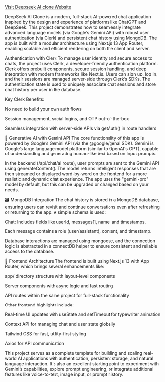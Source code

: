 [Visit Deepseek AI clone Website](https://deep-seek-ai-clone-black.vercel.app/)

DeepSeek AI Clone is a modern, full-stack AI-powered chat application inspired by the design and experience of platforms like ChatGPT and DeepSeek. This project demonstrates how to seamlessly integrate advanced language models (via Google’s Gemini API) with robust user authentication (via Clerk) and persistent chat history using MongoDB. The app is built with a modular architecture using Next.js 13 App Router, enabling scalable and efficient rendering on both the client and server.

 Authentication with Clerk
To manage user identity and secure access to chats, the project uses Clerk, a developer-friendly authentication platform. Clerk offers prebuilt components, secure session handling, and deep integration with modern frameworks like Next.js. Users can sign up, log in, and their sessions are managed server-side through Clerk’s SDKs. The authentication state is used to uniquely associate chat sessions and store chat history per user in the database.

Key Clerk Benefits:

No need to build your own auth flows

Session management, social logins, and OTP out-of-the-box

Seamless integration with server-side APIs via getAuth() in route handlers

🤖 Generative AI with Gemini API
The core functionality of this app is powered by Google’s Gemini API (via the @google/genai SDK). Gemini is Google’s large language model platform (similar to OpenAI's GPT), capable of understanding and generating human-like text based on input prompts.

In the backend (/api/chat/ai route), user prompts are sent to the Gemini API using generateContent(). The model returns intelligent responses that are then streamed or displayed word-by-word on the frontend for a more realistic and dynamic chat experience. The app uses the "gemini-pro" model by default, but this can be upgraded or changed based on your needs.

🗃️ MongoDB Integration
The chat history is stored in a MongoDB database, ensuring users can revisit and continue conversations even after refreshing or returning to the app. A simple schema is used:

Chat: Includes fields like userId, messages[], name, and timestamps.

Each message contains a role (user/assistant), content, and timestamp.

Database interactions are managed using mongoose, and the connection logic is abstracted in a connectDB helper to ensure consistent and reliable access to the database.

🎯 Frontend Architecture
The frontend is built using Next.js 13 with App Router, which brings several enhancements like:

app/ directory structure with layout-level components

Server components with async logic and fast routing

API routes within the same project for full-stack functionality

Other frontend highlights include:

Real-time UI updates with useState and setTimeout for typewriter animation

Context API for managing chat and user state globally

Tailwind CSS for fast, utility-first styling

Axios for API communication

This project serves as a complete template for building and scaling real-world AI applications with authentication, persistent storage, and natural language interaction. It's also an excellent starting point to experiment with Gemini’s capabilities, explore prompt engineering, or integrate additional features like voice-to-text, image input, or prompt history.
